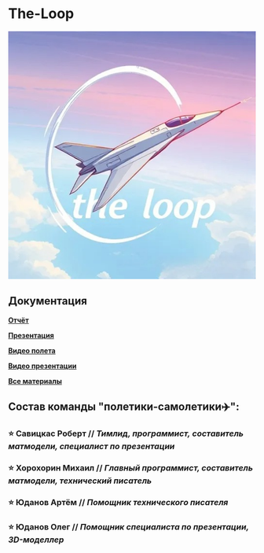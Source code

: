 # The-Loop
![](logo.jpg)

## Документация

**[Отчёт](https://docs.google.com/document/d/1YOa7Vb-dy4ITkdo1S_XU8oyxZ8B7VwaamRjzumE0iCY/edit?usp=drive_link)**

**[Презентация](https://docs.google.com/presentation/d/1itjARFzuhtS9Wuq3ci1_qVV_BIgwIGeR/edit?usp=sharing&ouid=100272869180385014825&rtpof=true&sd=true)**

**[Видео полета](https://drive.google.com/file/d/1UG1_AyKPj89UuKMyS7cArfod-T1VRg9u/view?usp=drive_link)**

**[Видео презентации](https://drive.google.com/file/d/1UhbVxc2bLMwrtAi6rtLI065WA0XQ4Cur/view?usp=drive_link)**

**[Все материалы](https://drive.google.com/drive/folders/1lQSb-RxLD-x_GAeThgyGfu_ynbY8XCji?usp=drive_link)**

## Состав команды "полетики-самолетики✈️":
### ⭐ Савицкас Роберт // *Тимлид, программист, составитель матмодели, специалист по презентации*
### ⭐ Хорохорин Михаил // *Главный программист, составитель матмодели, технический писатель*
### ⭐ Юданов Артём // *Помощник технического писателя*
### ⭐ Юданов Олег // *Помощник специалиста по презентации, 3D-моделлер*
